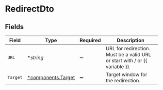 # RedirectDto


## Fields

| Field                                                                       | Type                                                                        | Required                                                                    | Description                                                                 |
| --------------------------------------------------------------------------- | --------------------------------------------------------------------------- | --------------------------------------------------------------------------- | --------------------------------------------------------------------------- |
| `URL`                                                                       | **string*                                                                   | :heavy_minus_sign:                                                          | URL for redirection. Must be a valid URL or start with / or {{ variable }}. |
| `Target`                                                                    | [*components.Target](../../models/components/target.md)                     | :heavy_minus_sign:                                                          | Target window for the redirection.                                          |